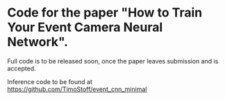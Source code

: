 # Code for the paper "How to Train Your Event Camera Neural Network".

Full code is to be released soon, once the paper leaves submission and is accepted.

Inference code to be found at https://github.com/TimoStoff/event_cnn_minimal
